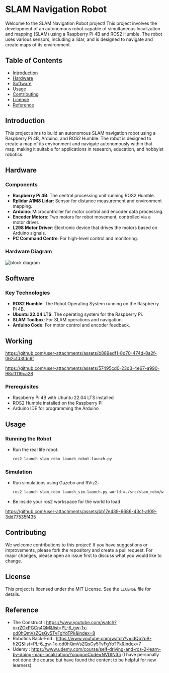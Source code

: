 # SLAM Navigation Robot

Welcome to the SLAM Navigation Robot project! This project involves the development of an autonomous robot capable of simultaneous localization and mapping (SLAM) using a Raspberry Pi 4B and ROS2 Humble. The robot uses various sensors, including a lidar, and is designed to navigate and create maps of its environment.

## Table of Contents

- [Introduction](#introduction)
- [Hardware](#hardware)
- [Software](#software)
- [Usage](#usage)
- [Contributing](#contributing)
- [License](#license)
- [Reference](#reference)


## Introduction

This project aims to build an autonomous SLAM navigation robot using a Raspberry Pi 4B, Arduino, and ROS2 Humble. The robot is designed to create a map of its environment and navigate autonomously within that map, making it suitable for applications in research, education, and hobbyist robotics.

## Hardware

### Components

- **Raspberry Pi 4B**: The central processing unit running ROS2 Humble.
- **Rplidar A1M8 Lidar**: Sensor for distance measurement and environment mapping.
- **Arduino**: Microcontroller for motor control and encoder data processing.
- **Encoder Motors**: Two motors for robot movement, controlled via a motor driver.
- **L298 Motor Driver**: Electronic device that drives the motors based on Arduino signals.
- **PC Command Centre**: For high-level control and monitoring.

### Hardware Diagram

![block diagram](https://github.com/user-attachments/assets/33b283b5-baea-43b9-8107-6f49b14c1c54)

## Software

### Key Technologies

- **ROS2 Humble**: The Robot Operating System running on the Raspberry Pi 4B.
- **Ubuntu 22.04 LTS**: The operating system for the Raspberry Pi.
- **SLAM Toolbox**: For SLAM operations and navigation.
- **Arduino Code**: For motor control and encoder feedback.


## Working 

https://github.com/user-attachments/assets/b889edf1-8d70-474d-8a2f-062cfd3fdc9f

https://github.com/user-attachments/assets/57495cd0-23d3-4e67-a990-98cff119ca28

### Prerequisites

- Raspberry Pi 4B with Ubuntu 22.04 LTS installed
- ROS2 Humble installed on the Raspberry Pi
- Arduino IDE for programming the Arduino


## Usage

### Running the Robot

- Run the real life robot:
  ```bash
  ros2 launch slam_robo launch_robot.launch.py
  ```

### Simulation

- Run simulations using Gazebo and RViz2:
  ```bash
  ros2 launch slam_robo launch_sim.launch.py world:=./src/slam_robo/worlds/obstacles.world
  ```
- Be inside your ros2 workspace for the world to load

https://github.com/user-attachments/assets/bb17e439-6686-43cf-a109-3dd77535f435

## Contributing

We welcome contributions to this project! If you have suggestions or improvements, please fork the repository and create a pull request. For major changes, please open an issue first to discuss what you would like to change.

## License

This project is licensed under the MIT License. See the `LICENSE` file for details.

## Reference

- The Construct : https://www.youtube.com/watch?v=rZOxPGCn4QM&list=PL-6_gw-1x-od0hQmVsZQsGy5TvFgYoTPk&index=8
- Robotics Back-End : https://www.youtube.com/watch?v=idQb2pB-h2Q&list=PL-6_gw-1x-od0hQmVsZQsGy5TvFgYoTPk&index=7
- Udemy : https://www.udemy.com/course/self-driving-and-ros-2-learn-by-doing-map-localization/?couponCode=NVDIN35 (I have personally not done the course but have found the content to be helpful for new learners)
